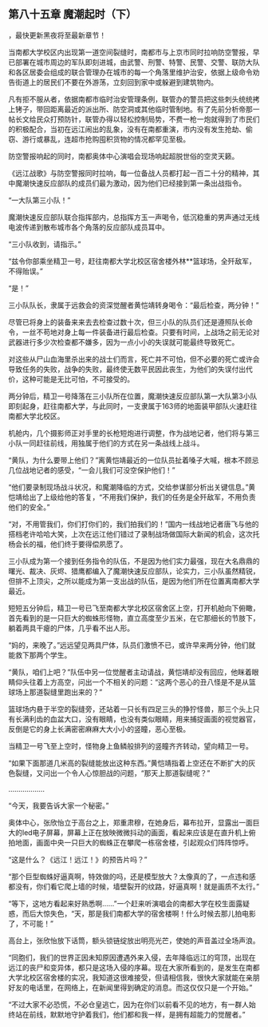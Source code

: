 ## 第八十五章 魔潮起时（下）
，最快更新黑夜将至最新章节！

当南都大学校区内出现第一道空间裂缝时，南都市与上京市同时拉响防空警报，早已部署在城市周边的军队即刻进城，由武警、刑警、特警、民警、交警、联防大队和各区居委会组成的联合管理办在城市的每一个角落里维护治安，依据上级命令劝告街道上的居民们不要在外游荡，立刻回到家中或躲避到建筑物内。

凡有拒不服从者，依据南都市临时治安管理条例，联管办的警员把这些刺头统统拷上铐子，带回距离最近的派出所、防空洞或其他临时管制地。有了先前分析帝那一帖长文给民众打预防针，联管办得以轻松控制局势，不费一枪一炮就得到了市民们的积极配合，当初在远江闹出的乱象，没有在南都重演，市内没有发生抢劫、偷窃、游行或暴乱，连超市抢购囤积货物的情况都罕见至极。

防空警报响起的同时，南都奥体中心演唱会现场响起超脱世俗的空灵天籁。

《远江战歌》与防空警报同时拉响，每一位备战人员都打起一百二十分的精神，其中魔潮快速反应部队的成员们最为激动，因为他们已经接到第一条出战指令。

“一大队第三小队！”

魔潮快速反应部队联合指挥部内，总指挥方玉一声喝令，低沉稳重的男声通过无线电波传递到散布城市各个角落的反应部队成员耳中。

“三小队收到，请指示。”

“兹令你部乘坐精卫一号，赶往南都大学北校区宿舍楼外林**篮球场，全歼敌军，不得贻误。”

“是！”

三小队队长，隶属于远救会的资深觉醒者黄恺靖转身喝令：“最后检查，两分钟！”

尽管已将身上的装备来来去去检查过数十次，但三小队的队员们还是遵照队长命令，一丝不苟地对身上每一件装备进行最后检查。只要有时间，上战场之前无论对武器进行多少次检查都不嫌多，因为一点小小的失误就可能最终导致死亡。

对这些从尸山血海里杀出来的战士们而言，死亡并不可怕，但不必要的死亡或许会导致任务的失败，战争的失败，最终使无数平民因此丧生，为他们的失误付出代价，这种可能是无比可怕，不可接受的。

两分钟后，精卫一号降落在三小队所在位置，魔潮快速反应部队第一大队第3小队即刻起身，赶往南都大学，与此同时，一支隶属于163师的地面装甲部队火速赶往南都大学北校区。

机舱内，几个摄影师正对手里的长枪短炮进行调整，作为战地记者，他们将与第三小队一同赶往前线，用独属于他们的方式在另一条战线上战斗。

“黄队，为什么要带上他们？”离黄恺靖最近的一位队员扯着嗓子大喊，根本不顾忌几位战地记者的感受，“一会儿我们可没空保护他们！”

“他们要录制现场战斗状况，和魔潮降临的方式，交给参谋部分析出关键信息。”黄恺靖给出了上级给他的答复，“不用我们保护，我们的任务是全歼敌军，不用负责他们的安全。”

“对，不用管我们，你们打你们的，我们拍我们的！”国内一线战地记者唐飞与他的搭档老许哈哈大笑，上次在远江他们错过了录制战场做国际大新闻的机会，这次托杨会长的福，他们终于要得偿夙愿了。

三小队成为第一个接到任务指令的队伍，不是因为他们实力最强，现在大名鼎鼎的曙光、裁决、灰烬、猎鹰都编入了魔潮快速反应部队，论实力，三小队虽然精锐，但排不上顶尖，之所以能成为第一支出战的队伍，是因为他们所在位置离南都大学最近。

短短五分钟后，精卫一号已飞至南都大学北校区宿舍区上空，打开机舱向下俯瞰，首先看到的是一只巨大的蜘蛛形怪物，直立高度至少五米，在它那细长的节肢下，躺着两具干瘪的尸体，几乎看不出人形。

“妈的，来晚了。”远远望见两具尸体，队员们激愤不已，或许早来两分钟，他们就能救下那两个学生。

“黄队，咱们上吧？”队伍中另一位觉醒者主动请战，黄恺靖却没有回应，他眯着眼睛仰头往着上方高空，问出一个不相关的问题：“这两个恶心的丑八怪是不是从篮球场上那道裂缝里跑出来的？”

篮球场内悬于半空的裂缝旁，还站着一只长有四足三头的狰狞怪兽，那三个头上只有长满利齿的血盆大口，没有眼睛，也没有类似眼睛，用来捕捉画面的视觉器官，反倒是它的身上长满密密麻麻大大小小的竖瞳，恶心至极。

当精卫一号飞至上空时，怪物身上鱼鳞般排列的竖瞳齐齐转动，望向精卫一号。

“如果下面那道几米高的裂缝能放出这种东西。”黄恺靖指着上空还在不断扩大的灰色裂缝，又问出一个令人心惊胆战的问题，“那天上那道裂缝呢？”

………………

“今天，我要告诉大家一个秘密。”

奥体中心，张欣怡立于高台之上，郑重肃穆，在她身后，幕布拉开，显露出一面巨大的led电子屏幕，屏幕上正在放映微微抖动的画面，看起来应该是在直升机上俯拍地面，画面中央一只巨大的蜘蛛正在攀爬一栋宿舍楼，引起观众们阵阵惊呼。

“这是什么？《远江！远江！》的预告片吗？”

“那个巨型蜘蛛好逼真啊，特效做的吗，还是模型放大？太像真的了，一点违和感都没有，你们看它爬上墙的时候，墙壁裂开的纹路，好逼真啊！就是画质不太行。”

“等下，这地方看起来好熟悉啊……”一个赶来听演唱会的南都大学在校生面露疑惑，而后大惊失色，“天，那是我们南都大学的宿舍楼啊！什么时候去那儿拍电影了，不可能！”

高台上，张欣怡放下话筒，额头锁链绽放出明亮光芒，使她的声音盖过全场声浪。

“同胞们，我们的世界正因未知原因遭遇外来入侵，去年降临远江的穹顶，出现在远江的丧尸和变异体，都只是这场入侵的序幕。现在大家所看到的，是发生在南都大学北校区宿舍楼的实况，我知道这很难接受，但请相信我，很快大家就能在亲朋好友的电话里，在网络上，在新闻里得到确定的消息。而这仅仅只是一个开始。”

“不过大家不必恐慌，不必仓皇逃亡，因为在你们以前看不见的地方，有一群人始终站在前线，默默地守护着我们，他们都和我一样，是拥有超能力的觉醒者。”

